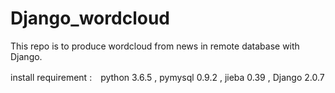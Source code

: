 # Django_wordcloud
This repo is to produce wordcloud from news in remote database with Django.

install requirement :　python 3.6.5 , pymysql 0.9.2 , jieba 0.39 , Django 2.0.7
